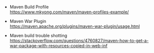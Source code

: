 * Maven Build Profile </br>
https://www.mkyong.com/maven/maven-profiles-example/ </br>

* Maven War Plugin </br>
https://maven.apache.org/plugins/maven-war-plugin/usage.html</br>

* Maven build trouble shotting </br>
https://stackoverflow.com/questions/4760827/maven-how-to-get-a-war-package-with-resources-copied-in-web-inf </br>